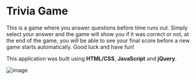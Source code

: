 # Trivia Game

This is a game where you answer questions before time runs out. Simply select your answer and the game will show you if it was correct or not, at the end of the game, you will be able to see your final score before a new game starts automatically.
Good luck and have fun!

This application was built using **HTML/CSS**, **JavaScript** and **jQuery**.

![image](https://user-images.githubusercontent.com/51178572/70183723-496c9a80-16b4-11ea-813c-10c8d3643f29.png)

